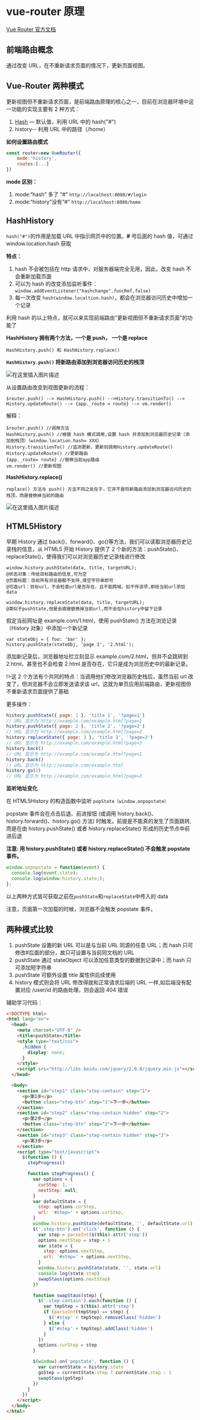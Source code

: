 # vue-router 原理

[Vue Router 官方文档](https://router.vuejs.org/zh/introduction.html)

## 前端路由概念

通过改变 URL，在不重新请求页面的情况下，更新页面视图。

## Vue-Router 两种模式

更新视图但不重新请求页面，是前端路由原理的核心之一，目前在浏览器环境中这一功能的实现主要有 2 种方式：

1. [Hash](https://so.csdn.net/so/search?q=Hash&spm=1001.2101.3001.7020) — 默认值，利用 URL 中的 hash("#")
2. history-- 利用 URL 中的路径（/home）

**如何设置路由模式**

```js
const router=new VueRouter({
    mode:'history',
    routes:[...]
})
```

**mode 区别：**

1. mode:“hash” 多了 “#” `http://localhost:8080/#/login`
2. mode:“history”没有“#” `http://localhost:8080/home`

## HashHistory

`hash("#")`的作用是加载 URL 中指示网页中的位置。**#** 号后面的 hash 值，可通过 window.location.hash 获取

**特点：**

1. hash 不会被包括在 http 请求中，对服务器端完全无用，因此，改变 hash 不会重新加载页面
2. 可以为 hash 的改变添加监听事件：`window.addEventListener("hashchange",funcRef,false)`
3. 每一次改变 `hash(window.localtion.hash)`，都会在浏览器访问历史中增加一个记录

利用 hash 的以上特点，就可以来实现前端路由"更新视图但不重新请求页面"的功能了

**HashHistory 拥有两个方法，一个是 push， 一个是 replace**

```
HashHistory.push() 和 HashHistory.replace()
```

**`HashHistory.push()` 将新路由添加到浏览器访问历史的栈顶**

![在这里插入图片描述](/img/9.png)

从设置路由改变到视图更新的流程：

```
$router.push() --> HashHistory.push() -->History.transitionTo() --> History.updateRoute() --> {app._route = route} --> vm.render()
```

解释：

```
$router.push() //调用方法
HashHistory.push() //根据 hash 模式调用,设置 hash 并添加到浏览器历史记录（添加到栈顶）（window.location.hash= XXX）
History.transitionTo() //监测更新，更新则调用History.updateRoute()
History.updateRoute() //更新路由
{app._route= route} //替换当前app路由
vm.render() //更新视图
```

**HashHistory.replace()**

```
replace() 方法与 push() 方法不同之处在于，它并不是将新路由添加到浏览器访问历史的栈顶，而是替换掉当前的路由
```

![在这里插入图片描述](/img/10.png)

## HTML5History

早期 History 通过 back()、forward()、go()等方法，我们可以读取浏览器历史记录栈的信息，从 HTML5 开始 History 提供了 2 个新的方法：pushState()、replaceState()，使得我们可以对浏览器历史记录栈进行修改

```
window.history.pushState(data, title, targetURL);
@状态对象：传给目标路由的信息,可为空
@页面标题：目前所有浏览器都不支持,填空字符串即可
@可选url：目标url，不会检查url是否存在，且不能跨域。如不传该项,即给当前url添加data
```

```
window.history.replaceState(data, title, targetURL);
@类似于pushState,但是会直接替换掉当前url,而不会在history中留下记录
```

假定当前网址是 example.com/1.html，使用 pushState() 方法在浏览记录（History 对象）中添加一个新记录

```
var stateObj = { foo: 'bar' };
history.pushState(stateObj, 'page 2', '2.html');
```

添加新记录后，浏览器地址栏立刻显示 example.com/2.html，但并不会跳转到 2.html，甚至也不会检查 2.html 是否存在，它只是成为浏览历史中的最新记录。

!>这 2 个方法有个共同的特点：当调用他们修改浏览器历史栈后，虽然当前 url 改变了，但浏览器不会立即发送请求该 url，这就为单页应用前端路由，更新视图但不重新请求页面提供了基础

更多操作：

```js
history.pushState({ page: 1 }, 'title 1', '?page=1')
// URL 显示为 http://example.com/example.html?page=1
history.pushState({ page: 2 }, 'title 2', '?page=2')
// URL 显示为 http://example.com/example.html?page=2
history.replaceState({ page: 3 }, 'title 3', '?page=3')
// URL 显示为 http://example.com/example.html?page=3
history.back()
// URL 显示为 http://example.com/example.html?page=1
history.back()
// URL 显示为 http://example.com/example.html
history.go(2)
// URL 显示为 http://example.com/example.html?page=3
```

**监听地址变化**

在 HTML5History 的构造函数中监听 `popState（window.onpopstate）`

popstate 事件会在点击后退、前进按钮 (或调用 history.back()、history.forward()、history.go() 方法) 时触发。前提是不能真的发生了页面跳转,而是在由 history.pushState() 或者 history.replaceState() 形成的历史节点中前进后退

**注意: 用 history.pushState() 或者 history.replaceState() 不会触发 popstate 事件。**

```js
window.onpopstate = function(event) {
  console.log(event.state);
  console.log(window.history.state;);
};
```

以上两种方式皆可获取之前在`pushState`和`replaceState`中传入的 data

注意，页面第一次加载的时候，浏览器不会触发 popstate 事件。

## 两种模式比较

1. pushState 设置的新 URL 可以是与当前 URL 同源的任意 URL；而 hash 只可修改#后面的部分，故只可设置与当前同文档的 URL
2. pushState 通过 stateObject 可以添加任意类型的数据到记录中；而 hash 只可添加短字符串
3. pushState 可额外设置 title 属性供后续使用
4. history 模式则会将 URL 修改得就和正常请求后端的 URL 一样,如后端没有配置对应 /user/id 的路由处理，则会返回 404 错误

辅助学习代码：

```html
<!DOCTYPE html>
<html lang="en">
  <head>
    <meta charset="UTF-8" />
    <title>pushState</title>
    <style type="text/css">
      .hidden {
        display: none;
      }
    </style>
    <script src="http://libs.baidu.com/jquery/2.0.0/jquery.min.js"></script>
  </head>

  <body>
    <section id="step1" class="step-contain" step="1">
      <p>第1步</p>
      <button class="step-btn" step="1">下一步</button>
    </section>
    <section id="step2" class="step-contain hidden" step="2">
      <p>第2步</p>
      <button class="step-btn" step="2">下一步</button>
    </section>
    <section id="step3" class="step-contain hidden" step="3">
      <p>第3步</p>
    </section>
    <script type="text/javascript">
      $(function () {
        stepProgress()

        function stepProgress() {
          var options = {
            curStep: 1,
            nextStep: null,
          }
          var defaultState = {
            step: options.curStep,
            url: '#step=' + options.curStep,
          }
          window.history.pushState(defaultState, '', defaultState.url)
          $('.step-btn').on('click', function () {
            var step = parseInt($(this).attr('step'))
            options.nextStep = step + 1
            var state = {
              step: options.nextStep,
              url: '#step=' + options.nextStep,
            }
            window.history.pushState(state, '', state.url)
            console.log(state.step)
            swapStaus(options.nextStep)
          })

          function swapStaus(step) {
            $('.step-contain').each(function () {
              var tmpStep = $(this).attr('step')
              if (parseInt(tmpStep) == step) {
                $('#step' + tmpStep).removeClass('hidden')
              } else {
                $('#step' + tmpStep).addClass('hidden')
              }
            })
            options.curStep = step
          }

          $(window).on('popstate', function () {
            var currentState = history.state
            goStep = currentState.step ? currentState.step : 1
            swapStaus(goStep)
          })
        }
      })
    </script>
  </body>
</html>
```

